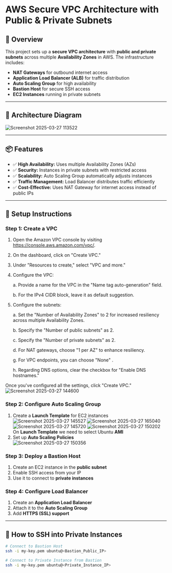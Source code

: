 
# **AWS Secure VPC Architecture with Public & Private Subnets**  


## **📖 Overview**  
This project sets up a **secure VPC architecture** with **public and private subnets** across multiple **Availability Zones** in AWS. The infrastructure includes:  
- **NAT Gateways** for outbound internet access  
- **Application Load Balancer (ALB)** for traffic distribution  
- **Auto Scaling Group** for high availability  
- **Bastion Host** for secure SSH access  
- **EC2 Instances** running in private subnets  

---

## **📌 Architecture Diagram**  
![Screenshot 2025-03-27 113522](https://github.com/user-attachments/assets/3727bc29-1bc5-4817-a703-ca97ae9557ba)


---

## **📦 Features**
- ✅ **High Availability:** Uses multiple Availability Zones (AZs)  
- ✅ **Security:** Instances in private subnets with restricted access  
- ✅ **Scalability:** Auto Scaling Group automatically adjusts instances  
- ✅ **Traffic Management:** Load Balancer distributes traffic efficiently  
- ✅ **Cost-Effective:** Uses NAT Gateway for internet access instead of public IPs  

---

## **🚀 Setup Instructions**  
### **Step 1: Create a VPC**
1. Open the Amazon VPC console by visiting https://console.aws.amazon.com/vpc/.
2. On the dashboard, click on "Create VPC."
3. Under "Resources to create," select "VPC and more."
4. Configure the VPC:

   a. Provide a name for the VPC in the "Name tag auto-generation" field.
   
   b. For the IPv4 CIDR block, leave it as default suggestion.
5. Configure the subnets:

   a. Set the "Number of Availability Zones" to 2 for increased resiliency across multiple Availability Zones.
   
   b. Specify the "Number of public subnets" as 2.
   
   c. Specify the "Number of private subnets" as 2.
   
   d. For NAT gateways, choose "1 per AZ" to enhance resiliency.
   
   g. For VPC endpoints, you can choose "None" .
   
   h. Regarding DNS options, clear the checkbox for "Enable DNS hostnames."
   
Once you've configured all the settings, click "Create VPC."
![Screenshot 2025-03-27 144600](https://github.com/user-attachments/assets/35cef0e9-ec1f-4610-a9cf-955514182d4a)

### **Step 2: Configure Auto Scaling Group**
1. Create a **Launch Template** for EC2 instances
   ![Screenshot 2025-03-27 145527](https://github.com/user-attachments/assets/e7259b46-ce61-4024-8d7c-79a0930edcaa)
   ![Screenshot 2025-03-27 165040](https://github.com/user-attachments/assets/30bf6a98-1795-4194-9044-c6d69768e808)
   ![Screenshot 2025-03-27 145720](https://github.com/user-attachments/assets/1f366ca3-5e28-461a-b30a-f8ca1d676ade)
   ![Screenshot 2025-03-27 150202](https://github.com/user-attachments/assets/1bf60da6-60fc-4c74-9b76-4b4406b7e1cf)
On **Launch Template** we need to select Ubuntu **AMI**
3. Set up **Auto Scaling Policies**  
![Screenshot 2025-03-27 150356](https://github.com/user-attachments/assets/5eceb676-bf2b-42fe-af9b-6f071ea62064)

### **Step 3: Deploy a Bastion Host**
1. Create an EC2 instance in the **public subnet**  
2. Enable SSH access from your IP  
3. Use it to connect to **private instances**  

### **Step 4: Configure Load Balancer**
1. Create an **Application Load Balancer**  
2. Attach it to the **Auto Scaling Group**  
3. Add **HTTPS (SSL) support**  

---

## **🔧 How to SSH into Private Instances**
```sh
# Connect to Bastion Host
ssh -i my-key.pem ubuntu@<Bastion_Public_IP>

# Connect to Private Instance from Bastion
ssh -i my-key.pem ubuntu@<Private_Instance_IP>
